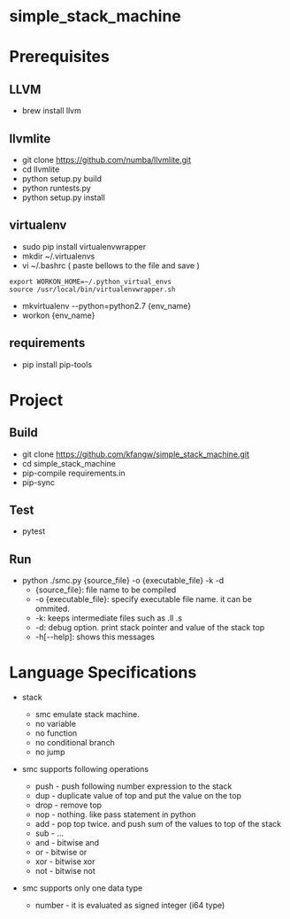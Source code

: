 simple_stack_machine
============

# Prerequisites
## LLVM
* brew install llvm

## llvmlite
* git clone https://github.com/numba/llvmlite.git
* cd llvmlite
* python setup.py build
* python runtests.py
* python setup.py install

## virtualenv
* sudo pip install virtualenvwrapper 
* mkdir ~/.virtualenvs
* vi ~/.bashrc ( paste bellows to the file and save )
```
export WORKON_HOME=~/.python_virtual_envs
source /usr/local/bin/virtualenvwrapper.sh
```
* mkvirtualenv --python=python2.7 {env_name}
* workon {env_name}

## requirements
* pip install pip-tools

# Project

## Build

* git clone https://github.com/kfangw/simple_stack_machine.git
* cd simple_stack_machine
* pip-compile requirements.in
* pip-sync

## Test

* pytest

## Run

* python ./smc.py {source_file} -o {executable_file} -k -d
    * {source_file}: file name to be compiled
    * -o {executable_file}: specify executable file name. it can be ommited.
    * -k: keeps intermediate files such as .ll .s
    * -d: debug option. print stack pointer and value of the stack top
    * -h[--help]: shows this messages


# Language Specifications
* stack
    * smc emulate stack machine.
    * no variable
    * no function
    * no conditional branch
    * no jump

* smc supports following operations
    * push - push following number expression to the stack
    * dup  - duplicate value of top and put the value on the top
    * drop - remove top
    * nop  - nothing. like pass statement in python
    * add  - pop top twice. and push sum of the values to top of the stack  
    * sub  - ...
    * and  - bitwise and
    * or   - bitwise or
    * xor  - bitwise xor
    * not  - bitwise not

* smc supports only one data type
    * number - it is evaluated as signed integer (i64 type)